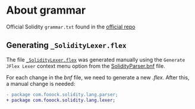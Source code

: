 # About grammar
Official Solidity `grammar.txt` found in the [official repo](https://github.com/ethereum/solidity/blob/develop/docs/grammar.txt)

## Generating `_SolidityLexer.flex`
The file [`_SolidityLexer.flex`](_SolidityLexer.flex) was generated manually using the 
`Generate JFlex Lexer` context menu option from the [SolidityParser.bnf](SolidityParser.bnf)
file.

For each change in the *bnf* file, we need to generate a new *.flex*. After
this, a manual change is needed:

```diff
- package com.fooock.solidity.lang.parser;
+ package com.fooock.solidity.lang.lexer;
```

